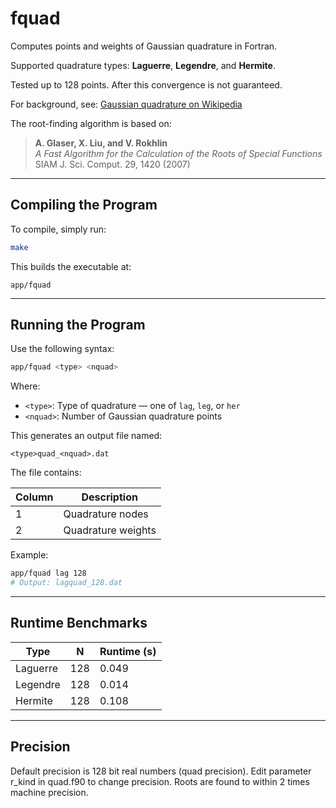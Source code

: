 # fquad

Computes points and weights of Gaussian quadrature in Fortran.

Supported quadrature types: **Laguerre**, **Legendre**, and **Hermite**.

Tested up to 128 points. After this convergence is not guaranteed.

For background, see: [Gaussian quadrature on Wikipedia](https://en.wikipedia.org/wiki/Gaussian_quadrature)

The root-finding algorithm is based on:

> **A. Glaser, X. Liu, and V. Rokhlin**  
> *A Fast Algorithm for the Calculation of the Roots of Special Functions*  
> SIAM J. Sci. Comput. 29, 1420 (2007)

---

## Compiling the Program

To compile, simply run:

```bash
make
```

This builds the executable at:

```
app/fquad
```

---

## Running the Program

Use the following syntax:

```bash
app/fquad <type> <nquad>
```

Where:

- `<type>`: Type of quadrature — one of `lag`, `leg`, or `her`
- `<nquad>`: Number of Gaussian quadrature points

This generates an output file named:

```
<type>quad_<nquad>.dat
```

The file contains:

| Column | Description        |
|--------|--------------------|
| 1      | Quadrature nodes   |
| 2      | Quadrature weights |

Example:

```bash
app/fquad lag 128
# Output: lagquad_128.dat
```

---

## Runtime Benchmarks

| Type     | N     | Runtime (s) |
|----------|-------|-------------|
| Laguerre | 128   | 0.049       |
| Legendre | 128   | 0.014       |
| Hermite  | 128   | 0.108       |
---

## Precision

Default precision is 128 bit real numbers (quad precision). Edit parameter r_kind in quad.f90 to change precision.
Roots are found to within 2 times machine precision.
